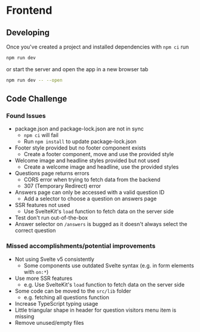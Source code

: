 # Frontend

## Developing

Once you've created a project and installed dependencies with `npm ci` run

```bash
npm run dev
```

or start the server and open the app in a new browser tab

```bash
npm run dev -- --open
```

## Code Challenge

### Found Issues

- package.json and package-lock.json are not in sync
  - `npm ci` will fail
  - Run `npm install` to update package-lock.json
- Footer style provided but no footer component exists
  - Create a footer component, move and use the provided style
- Welcome image and headline styles provided but not used
  - Create a welcome image and headline, use the provided styles
- Questions page returns errors
  - CORS error when trying to fetch data from the backend
  - 307 (Temporary Redirect) error
- Answers page can only be accessed with a valid question ID
  - Add a selector to choose a question on answers page
- SSR features not used
  - Use SvelteKit's `load` function to fetch data on the server side
- Test don't run out-of-the-box
- Answer selector on `/answers` is bugged as it doesn't always select the correct question

### Missed accomplishments/potential improvements

- Not using Svelte v5 consistently
  - Some components use outdated Svelte syntax (e.g. in form elements with `on:*`)
- Use more SSR features
  - e.g. Use SvelteKit's `load` function to fetch data on the server side
- Some code can be moved to the `src/lib` folder
  - e.g. fetching all questions function
- Increase TypeScript typing usage
- Little triangular shape in header for question visitors menu item is missing
- Remove unused/empty files
